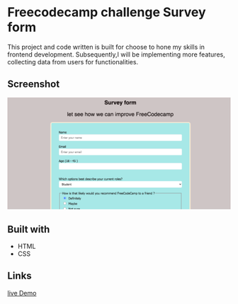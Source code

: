 # Freecodecamp challenge Survey form

This project and code written is built for choose to hone my skills in frontend development. Subsequently,I will be implementing more features, collecting data from users for functionalities.

## Screenshot
 
![project img](./img/SurveryForm_Screenshot.png)

## Built with

- HTML
- CSS

## Links

[live Demo](https://brymmobaggins.github.io/freecodecamp-survey-form/)